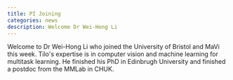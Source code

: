 ```yaml
---
title: PI Joining
categories: news
description: Welcome Dr Wei-Hong Li
---
```

Welcome to Dr Wei-Hong Li who joined the University of Bristol and MaVi this week. Tilo's expertise is in computer vision and machine learning for multitask learning. He finished his PhD in Edinbrugh University and finished a postdoc from the MMLab in CHUK. 